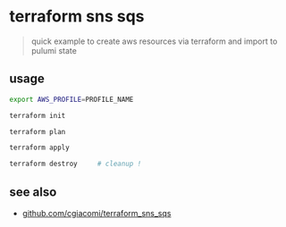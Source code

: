 # terraform sns sqs

> quick example to create aws resources via terraform and import to pulumi state

## usage
```sh
export AWS_PROFILE=PROFILE_NAME

terraform init

terraform plan

terraform apply

terraform destroy     # cleanup !
```

## see also
- [github.com/cgiacomi/terraform_sns_sqs](https://github.com/cgiacomi/terraform_sns_sqs)
